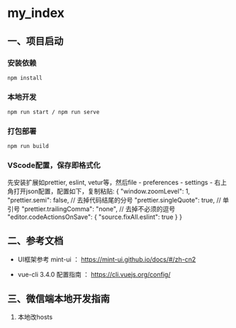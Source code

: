 # my_index

## 一、项目启动
### 安装依赖
```
npm install
```
### 本地开发
```
npm run start / npm run serve
```
### 打包部署
```
npm run build
```
### VScode配置，保存即格式化

先安装扩展如prettier, eslint, vetur等，然后file - preferences - settings - 右上角打开json配置，配置如下，复制粘贴:
    {
      "window.zoomLevel": 1,
      "prettier.semi": false, // 去掉代码结尾的分号
      "prettier.singleQuote": true, // 单引号
      "prettier.trailingComma": "none", // 去掉不必须的逗号
      "editor.codeActionsOnSave": {
        "source.fixAll.eslint": true
      }
    }

## 二、参考文档

  * UI框架参考 mint-ui ：  https://mint-ui.github.io/docs/#/zh-cn2

  * vue-cli 3.4.0 配置指南 ：  https://cli.vuejs.org/config/


## 	三、微信端本地开发指南

1. 本地改hosts  

